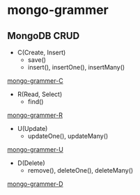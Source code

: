 # mongo-grammer

## MongoDB CRUD

- C(Create, Insert)
    - save()
    - insert(), insertOne(), insertMany()

[mongo-grammer-C](mongo-gram%208b6dd/mongo-gram%2044d75.md)

- R(Read, Select)
    - find()

[mongo-grammer-R](mongo-gram%208b6dd/mongo-gram%20bb502.md)

- U(Update)
    - updateOne(), updateMany()

[mongo-grammer-U](mongo-gram%208b6dd/mongo-gram%205772e.md)

- D(Delete)
    - remove(), deleteOne(), deleteMany()

[mongo-grammer-D](mongo-gram%208b6dd/mongo-gram%204180e.md)